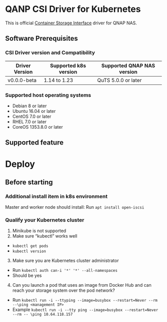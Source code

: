 # QANP CSI Driver for Kubernetes
This is official [Container Storage Interface](https://github.com/container-storage-interface) driver for QNAP NAS.

## Software Prerequisites
### CSI Driver version and Compatibility
| Driver Version  | Supported k8s version   | Supported QNAP NAS version |
| ----------------| ------------------------|----------------------------|
| v0.0.0-beta     |     1.14 to 1.23        | QuTS 5.0.0 or later        |

### Supported host operating systems
- Debian 8 or later
- Ubuntu 16.04 or later
- CentOS 7.0 or later
- RHEL 7.0 or later
- CoreOS 1353.8.0 or later

## Supported feature

# Deploy
## Before starting
### Additional install item in k8s environment
Master and worker node should install: 
Run `apt install open-iscsi`

### Qualify your Kubernetes cluster
1. Minikube is not supported
2. Make sure “kubectl” works well
  - `kubectl get pods`
  - `kubectl version`
3. Make sure you are Kubernetes cluster administrator
  - Run `kubectl auth can-i '*' '*' --all-namespaces`
  - Should be yes
4.  Can you launch a pod that uses an image from Docker Hub and can reach your storage system over the pod network?
  - Run `kubectl run -i --ttyping --image=busybox --restart=Never --rm --\ping <management IP>`
  - Example `kubectl run -i --tty ping --image=busybox --restart=Never --rm -- \ping 10.64.118.157`
